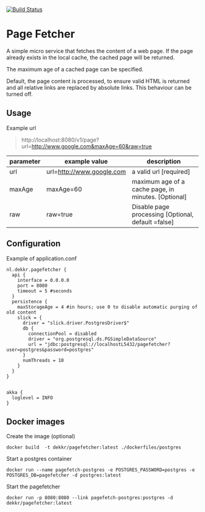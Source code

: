 [![Build Status](https://travis-ci.org/dekkr/pagefetcher.svg?branch=master)](https://travis-ci.org/dekkr/pagefetcher) 
# Page Fetcher

A simple micro service that fetches the content of a web page.
If the page already exists in the local cache, the cached page will be returned.

The maximum age of a cached page can be specified.

Default, the page content is processed, to ensure valid HTML is returned and all relative links are replaced by absolute links.
This behaviour can be turned off.

## Usage

Example url
 
> http://localhost:8080/v1/page?url=http://www.google.com&maxAge=60&raw=true

parameter | example value | description
----------|---------------|-------------
url | url=http://www.google.com | a valid url \[required]
maxAge | maxAge=60 | maximum age of a cache page, in minutes. \[Optional] 
raw | raw=true  | Disable page processing \[Optional, default =false]


## Configuration

Example of application.conf

```
nl.dekkr.pagefetcher {
  api {
    interface = 0.0.0.0
    port = 8080
    timeout = 5 #seconds
  }
  persistence {
    maxStorageAge = 4 #in hours; use 0 to disable automatic purging of old content
    slick = {
      driver = "slick.driver.PostgresDriver$"
      db {
        connectionPool = disabled
        driver = "org.postgresql.ds.PGSimpleDataSource"
        url = "jdbc:postgresql://localhostL5432/pagefetcher?user=postgres&password=postgres"
      }
      numThreads = 10
    }
  }
}


akka {
  loglevel = INFO
}
```

## Docker images

Create the image (optional)

```docker build  -t dekkr/pagefetcher:latest ./dockerfiles/postgres```

Start a postgres container

```docker run --name pagefetch-postgres -e POSTGRES_PASSWORD=postgres -e POSTGRES_DB=pagefetcher -d postgres:latest```

Start the pagefetcher

```docker run -p 8080:8080 --link pagefetch-postgres:postgres -d dekkr/pagefetcher:latest```
